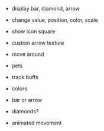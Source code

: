 - display bar, diamond, arrow
- change value, position, color, scale
- show icon square
- custom arrow texture
- move around

- pets
- track buffs
- colors
- bar or arrow
- diamonds?
- animated movement